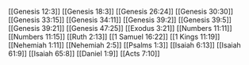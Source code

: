 [[Genesis 12:3]]
[[Genesis 18:3]]
[[Genesis 26:24]]
[[Genesis 30:30]]
[[Genesis 33:15]]
[[Genesis 34:11]]
[[Genesis 39:2]]
[[Genesis 39:5]]
[[Genesis 39:21]]
[[Genesis 47:25]]
[[Exodus 3:21]]
[[Numbers 11:11]]
[[Numbers 11:15]]
[[Ruth 2:13]]
[[1 Samuel 16:22]]
[[1 Kings 11:19]]
[[Nehemiah 1:11]]
[[Nehemiah 2:5]]
[[Psalms 1:3]]
[[Isaiah 6:13]]
[[Isaiah 61:9]]
[[Isaiah 65:8]]
[[Daniel 1:9]]
[[Acts 7:10]]
